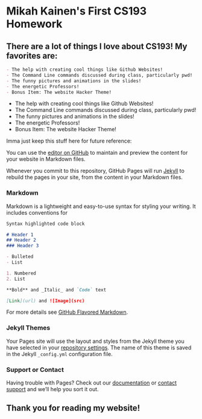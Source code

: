 # Mikah Kainen's First CS193 Homework
## There are a lot of things I love about CS193! My favorites are:
```markdown
- The help with creating cool things like Github Websites!
- The Command Line commands discussed during class, particularly pwd!
- The funny pictures and animations in the slides!
- The energetic Professors!
- Bonus Item: The website Hacker Theme!
```
- The help with creating cool things like Github Websites!
- The Command Line commands discussed during class, particularly pwd!
- The funny pictures and animations in the slides!
- The energetic Professors!
- Bonus Item: The website Hacker Theme!
 
 
 Imma just keep this stuff here for future reference:

You can use the [editor on GitHub](https://github.com/kalutes/CS193_Fall18_Lab1/edit/master/index.md) to maintain and preview the content for your website in Markdown files.

Whenever you commit to this repository, GitHub Pages will run [Jekyll](https://jekyllrb.com/) to rebuild the pages in your site, from the content in your Markdown files.

### Markdown

Markdown is a lightweight and easy-to-use syntax for styling your writing. It includes conventions for

```markdown
Syntax highlighted code block

# Header 1
## Header 2
### Header 3

- Bulleted
- List

1. Numbered
2. List

**Bold** and _Italic_ and `Code` text

[Link](url) and ![Image](src)
```

For more details see [GitHub Flavored Markdown](https://guides.github.com/features/mastering-markdown/).

### Jekyll Themes

Your Pages site will use the layout and styles from the Jekyll theme you have selected in your [repository settings](https://github.com/kalutes/CS193_Fall18_Lab1/settings). The name of this theme is saved in the Jekyll `_config.yml` configuration file.

### Support or Contact

Having trouble with Pages? Check out our [documentation](https://help.github.com/categories/github-pages-basics/) or [contact support](https://github.com/contact) and we’ll help you sort it out.

## Thank you for reading my website!
